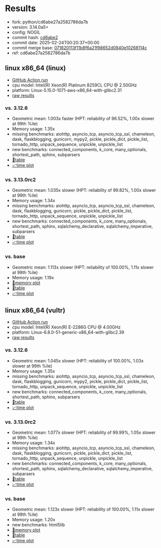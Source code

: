 # Results

- fork: python/cd6abe27a2582786da7b
- version: 3.14.0a5+
- config: NOGIL
- commit hash: [cd6abe2](https://github.com/python/cpython/commit/cd6abe2)
- commit date: 2025-02-24T00:20:37+00:00
- commit merge base: [071820113f11b8f6a21f98652d0840e10268114c](https://github.com/python/cpython/commit/071820113f11b8f6a21f98652d0840e10268114c)
- ref: cd6abe27a2582786da7b

## linux x86_64 (linux)

- [GitHub Action run](https://github.com/facebookexperimental/free-threading-benchmarking/actions/runs/13488381889)
- cpu model: Intel(R) Xeon(R) Platinum 8259CL CPU @ 2.50GHz
- platform: Linux-5.15.0-1071-aws-x86_64-with-glibc2.31
- [raw results](bm-20250224-linux-x86_64-python-cd6abe27a2582786da7b-3.14.0a5%2B-cd6abe2.json)

### vs. 3.12.6

- Geometric mean: 1.003x faster (HPT: reliability of 96.52%, 1.00x slower at 99th %ile)
- Memory usage: 1.35x
- missing benchmarks: aiohttp, asyncio_tcp, asyncio_tcp_ssl, chameleon, dask, flaskblogging, gunicorn, mypy2, pickle, pickle_dict, pickle_list, tornado_http, unpack_sequence, unpickle, unpickle_list
- new benchmarks: connected_components, k_core, many_optionals, shortest_path, sphinx, subparsers
- [📄table](bm-20250224-linux-x86_64-python-cd6abe27a2582786da7b-3.14.0a5%2B-cd6abe2-vs-3.12.6.md)
- [📈time plot](bm-20250224-linux-x86_64-python-cd6abe27a2582786da7b-3.14.0a5%2B-cd6abe2-vs-3.12.6.svg)

### vs. 3.13.0rc2

- Geometric mean: 1.035x slower (HPT: reliability of 99.82%, 1.00x slower at 99th %ile)
- Memory usage: 1.34x
- missing benchmarks: aiohttp, asyncio_tcp, asyncio_tcp_ssl, chameleon, dask, flaskblogging, gunicorn, pickle, pickle_dict, pickle_list, tornado_http, unpack_sequence, unpickle, unpickle_list
- new benchmarks: connected_components, k_core, many_optionals, shortest_path, sphinx, sqlalchemy_declarative, sqlalchemy_imperative, subparsers
- [📄table](bm-20250224-linux-x86_64-python-cd6abe27a2582786da7b-3.14.0a5%2B-cd6abe2-vs-3.13.0rc2.md)
- [📈time plot](bm-20250224-linux-x86_64-python-cd6abe27a2582786da7b-3.14.0a5%2B-cd6abe2-vs-3.13.0rc2.svg)

### vs. base

- Geometric mean: 1.113x slower (HPT: reliability of 100.00%, 1.11x slower at 99th %ile)
- Memory usage: 1.19x
- [🧠memory plot](bm-20250224-linux-x86_64-python-cd6abe27a2582786da7b-3.14.0a5%2B-cd6abe2-vs-base-mem.svg)
- [📄table](bm-20250224-linux-x86_64-python-cd6abe27a2582786da7b-3.14.0a5%2B-cd6abe2-vs-base.md)
- [📈time plot](bm-20250224-linux-x86_64-python-cd6abe27a2582786da7b-3.14.0a5%2B-cd6abe2-vs-base.svg)

## linux x86_64 (vultr)

- [GitHub Action run](https://github.com/facebookexperimental/free-threading-benchmarking/actions/runs/13488381889)
- cpu model: Intel(R) Xeon(R) E-2286G CPU @ 4.00GHz
- platform: Linux-6.8.0-51-generic-x86_64-with-glibc2.39
- [raw results](bm-20250224-vultr-x86_64-python-cd6abe27a2582786da7b-3.14.0a5%2B-cd6abe2.json)

### vs. 3.12.6

- Geometric mean: 1.045x slower (HPT: reliability of 100.00%, 1.03x slower at 99th %ile)
- Memory usage: 1.35x
- missing benchmarks: aiohttp, asyncio_tcp, asyncio_tcp_ssl, chameleon, dask, flaskblogging, gunicorn, mypy2, pickle, pickle_dict, pickle_list, tornado_http, unpack_sequence, unpickle, unpickle_list
- new benchmarks: connected_components, k_core, many_optionals, shortest_path, sphinx, subparsers
- [📄table](bm-20250224-vultr-x86_64-python-cd6abe27a2582786da7b-3.14.0a5%2B-cd6abe2-vs-3.12.6.md)
- [📈time plot](bm-20250224-vultr-x86_64-python-cd6abe27a2582786da7b-3.14.0a5%2B-cd6abe2-vs-3.12.6.svg)

### vs. 3.13.0rc2

- Geometric mean: 1.077x slower (HPT: reliability of 99.99%, 1.05x slower at 99th %ile)
- Memory usage: 1.34x
- missing benchmarks: aiohttp, asyncio_tcp, asyncio_tcp_ssl, chameleon, dask, flaskblogging, gunicorn, pickle, pickle_dict, pickle_list, tornado_http, unpack_sequence, unpickle, unpickle_list
- new benchmarks: connected_components, k_core, many_optionals, shortest_path, sphinx, sqlalchemy_declarative, sqlalchemy_imperative, subparsers
- [📄table](bm-20250224-vultr-x86_64-python-cd6abe27a2582786da7b-3.14.0a5%2B-cd6abe2-vs-3.13.0rc2.md)
- [📈time plot](bm-20250224-vultr-x86_64-python-cd6abe27a2582786da7b-3.14.0a5%2B-cd6abe2-vs-3.13.0rc2.svg)

### vs. base

- Geometric mean: 1.123x slower (HPT: reliability of 100.00%, 1.11x slower at 99th %ile)
- Memory usage: 1.20x
- new benchmarks: html5lib
- [🧠memory plot](bm-20250224-vultr-x86_64-python-cd6abe27a2582786da7b-3.14.0a5%2B-cd6abe2-vs-base-mem.svg)
- [📄table](bm-20250224-vultr-x86_64-python-cd6abe27a2582786da7b-3.14.0a5%2B-cd6abe2-vs-base.md)
- [📈time plot](bm-20250224-vultr-x86_64-python-cd6abe27a2582786da7b-3.14.0a5%2B-cd6abe2-vs-base.svg)


